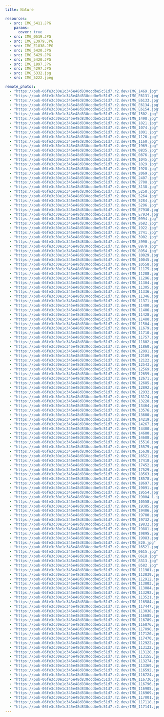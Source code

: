 ```yaml
---
title: Nature

resources:
  - src: IMG_5411.JPG
    params:
      cover: true
  - src: IMG_0519.JPG
  - src: IMG_E3979.JPG
  - src: IMG_E1838.JPG
  - src: IMG_5420.JPG
  - src: IMG_5429.JPG
  - src: IMG_5420.JPG
  - src: IMG_1897.JPG
  - src: IMG_4297.JPG
  - src: IMG_5332.jpg
  - src: IMG_5222.jpeg

remote_photos:
  - "https://pub-06fe3c30e1c345e48d830ccdbe5c51d7.r2.dev/IMG_1469.jpg"
  - "https://pub-06fe3c30e1c345e48d830ccdbe5c51d7.r2.dev/IMG_E6131.jpg"
  - "https://pub-06fe3c30e1c345e48d830ccdbe5c51d7.r2.dev/IMG_E6133.jpg"
  - "https://pub-06fe3c30e1c345e48d830ccdbe5c51d7.r2.dev/IMG_E6134.jpg"
  - "https://pub-06fe3c30e1c345e48d830ccdbe5c51d7.r2.dev/IMG_E6154.jpg"
  - "https://pub-06fe3c30e1c345e48d830ccdbe5c51d7.r2.dev/IMG_1502.jpg"
  - "https://pub-06fe3c30e1c345e48d830ccdbe5c51d7.r2.dev/IMG_1498.jpg"
  - "https://pub-06fe3c30e1c345e48d830ccdbe5c51d7.r2.dev/IMG_1821.jpg"
  - "https://pub-06fe3c30e1c345e48d830ccdbe5c51d7.r2.dev/IMG_1074.jpg"
  - "https://pub-06fe3c30e1c345e48d830ccdbe5c51d7.r2.dev/IMG_1091.jpg"
  - "https://pub-06fe3c30e1c345e48d830ccdbe5c51d7.r2.dev/IMG_1126.jpg"
  - "https://pub-06fe3c30e1c345e48d830ccdbe5c51d7.r2.dev/IMG_1160.jpg"
  - "https://pub-06fe3c30e1c345e48d830ccdbe5c51d7.r2.dev/IMG_1969.jpg"
  - "https://pub-06fe3c30e1c345e48d830ccdbe5c51d7.r2.dev/IMG_0835.jpg"
  - "https://pub-06fe3c30e1c345e48d830ccdbe5c51d7.r2.dev/IMG_0876.jpg"
  - "https://pub-06fe3c30e1c345e48d830ccdbe5c51d7.r2.dev/IMG_1045.jpg"
  - "https://pub-06fe3c30e1c345e48d830ccdbe5c51d7.r2.dev/IMG_1029.jpg"
  - "https://pub-06fe3c30e1c345e48d830ccdbe5c51d7.r2.dev/IMG_1928.jpg"
  - "https://pub-06fe3c30e1c345e48d830ccdbe5c51d7.r2.dev/IMG_2069.jpg"
  - "https://pub-06fe3c30e1c345e48d830ccdbe5c51d7.r2.dev/IMG_2407.jpg"
  - "https://pub-06fe3c30e1c345e48d830ccdbe5c51d7.r2.dev/IMG_2708.jpg"
  - "https://pub-06fe3c30e1c345e48d830ccdbe5c51d7.r2.dev/IMG_3138.jpg"
  - "https://pub-06fe3c30e1c345e48d830ccdbe5c51d7.r2.dev/IMG_5258.jpg"
  - "https://pub-06fe3c30e1c345e48d830ccdbe5c51d7.r2.dev/IMG_5264.jpg"
  - "https://pub-06fe3c30e1c345e48d830ccdbe5c51d7.r2.dev/IMG_5284.jpg"
  - "https://pub-06fe3c30e1c345e48d830ccdbe5c51d7.r2.dev/IMG_5296.jpg"
  - "https://pub-06fe3c30e1c345e48d830ccdbe5c51d7.r2.dev/IMG_E7930.jpg"
  - "https://pub-06fe3c30e1c345e48d830ccdbe5c51d7.r2.dev/IMG_E7934.jpg"
  - "https://pub-06fe3c30e1c345e48d830ccdbe5c51d7.r2.dev/IMG_0994.jpg"
  - "https://pub-06fe3c30e1c345e48d830ccdbe5c51d7.r2.dev/IMG_2682.jpg"
  - "https://pub-06fe3c30e1c345e48d830ccdbe5c51d7.r2.dev/IMG_1922.jpg"
  - "https://pub-06fe3c30e1c345e48d830ccdbe5c51d7.r2.dev/IMG_2741.jpg"
  - "https://pub-06fe3c30e1c345e48d830ccdbe5c51d7.r2.dev/IMG_3902.jpg"
  - "https://pub-06fe3c30e1c345e48d830ccdbe5c51d7.r2.dev/IMG_3990.jpg"
  - "https://pub-06fe3c30e1c345e48d830ccdbe5c51d7.r2.dev/IMG_8879.jpg"
  - "https://pub-06fe3c30e1c345e48d830ccdbe5c51d7.r2.dev/IMG_8954.jpg"
  - "https://pub-06fe3c30e1c345e48d830ccdbe5c51d7.r2.dev/IMG_10029.jpg"
  - "https://pub-06fe3c30e1c345e48d830ccdbe5c51d7.r2.dev/IMG_10045.jpg"
  - "https://pub-06fe3c30e1c345e48d830ccdbe5c51d7.r2.dev/IMG_10558.jpg"
  - "https://pub-06fe3c30e1c345e48d830ccdbe5c51d7.r2.dev/IMG_11175.jpg"
  - "https://pub-06fe3c30e1c345e48d830ccdbe5c51d7.r2.dev/IMG_11288.jpg"
  - "https://pub-06fe3c30e1c345e48d830ccdbe5c51d7.r2.dev/IMG_11296.jpg"
  - "https://pub-06fe3c30e1c345e48d830ccdbe5c51d7.r2.dev/IMG_11304.jpg"
  - "https://pub-06fe3c30e1c345e48d830ccdbe5c51d7.r2.dev/IMG_11305.jpg"
  - "https://pub-06fe3c30e1c345e48d830ccdbe5c51d7.r2.dev/IMG_11336.jpg"
  - "https://pub-06fe3c30e1c345e48d830ccdbe5c51d7.r2.dev/IMG_11346.jpg"
  - "https://pub-06fe3c30e1c345e48d830ccdbe5c51d7.r2.dev/IMG_11371.jpg"
  - "https://pub-06fe3c30e1c345e48d830ccdbe5c51d7.r2.dev/IMG_11400.jpg"
  - "https://pub-06fe3c30e1c345e48d830ccdbe5c51d7.r2.dev/IMG_11406.jpg"
  - "https://pub-06fe3c30e1c345e48d830ccdbe5c51d7.r2.dev/IMG_11428.jpg"
  - "https://pub-06fe3c30e1c345e48d830ccdbe5c51d7.r2.dev/IMG_11488.jpg"
  - "https://pub-06fe3c30e1c345e48d830ccdbe5c51d7.r2.dev/IMG_11504.jpg"
  - "https://pub-06fe3c30e1c345e48d830ccdbe5c51d7.r2.dev/IMG_11679.jpg"
  - "https://pub-06fe3c30e1c345e48d830ccdbe5c51d7.r2.dev/IMG_11710.jpg"
  - "https://pub-06fe3c30e1c345e48d830ccdbe5c51d7.r2.dev/IMG_11757.jpg"
  - "https://pub-06fe3c30e1c345e48d830ccdbe5c51d7.r2.dev/IMG_11802.jpg"
  - "https://pub-06fe3c30e1c345e48d830ccdbe5c51d7.r2.dev/IMG_11860.jpg"
  - "https://pub-06fe3c30e1c345e48d830ccdbe5c51d7.r2.dev/IMG_12091.jpg"
  - "https://pub-06fe3c30e1c345e48d830ccdbe5c51d7.r2.dev/IMG_12109.jpg"
  - "https://pub-06fe3c30e1c345e48d830ccdbe5c51d7.r2.dev/IMG_12122.jpg"
  - "https://pub-06fe3c30e1c345e48d830ccdbe5c51d7.r2.dev/IMG_12543.jpg"
  - "https://pub-06fe3c30e1c345e48d830ccdbe5c51d7.r2.dev/IMG_12569.jpg"
  - "https://pub-06fe3c30e1c345e48d830ccdbe5c51d7.r2.dev/IMG_12659.jpg"
  - "https://pub-06fe3c30e1c345e48d830ccdbe5c51d7.r2.dev/IMG_12671.jpg"
  - "https://pub-06fe3c30e1c345e48d830ccdbe5c51d7.r2.dev/IMG_12685.jpg"
  - "https://pub-06fe3c30e1c345e48d830ccdbe5c51d7.r2.dev/IMG_12892.jpg"
  - "https://pub-06fe3c30e1c345e48d830ccdbe5c51d7.r2.dev/IMG_12932.jpg"
  - "https://pub-06fe3c30e1c345e48d830ccdbe5c51d7.r2.dev/IMG_13174.jpg"
  - "https://pub-06fe3c30e1c345e48d830ccdbe5c51d7.r2.dev/IMG_13228.jpg"
  - "https://pub-06fe3c30e1c345e48d830ccdbe5c51d7.r2.dev/IMG_13464.jpg"
  - "https://pub-06fe3c30e1c345e48d830ccdbe5c51d7.r2.dev/IMG_13576.jpg"
  - "https://pub-06fe3c30e1c345e48d830ccdbe5c51d7.r2.dev/IMG_13600.jpg"
  - "https://pub-06fe3c30e1c345e48d830ccdbe5c51d7.r2.dev/IMG_14219.jpg"
  - "https://pub-06fe3c30e1c345e48d830ccdbe5c51d7.r2.dev/IMG_14267.jpg"
  - "https://pub-06fe3c30e1c345e48d830ccdbe5c51d7.r2.dev/IMG_14400.jpg"
  - "https://pub-06fe3c30e1c345e48d830ccdbe5c51d7.r2.dev/IMG_14600.jpg"
  - "https://pub-06fe3c30e1c345e48d830ccdbe5c51d7.r2.dev/IMG_14688.jpg"
  - "https://pub-06fe3c30e1c345e48d830ccdbe5c51d7.r2.dev/IMG_15516.jpg"
  - "https://pub-06fe3c30e1c345e48d830ccdbe5c51d7.r2.dev/IMG_15579.jpg"
  - "https://pub-06fe3c30e1c345e48d830ccdbe5c51d7.r2.dev/IMG_15638.jpg"
  - "https://pub-06fe3c30e1c345e48d830ccdbe5c51d7.r2.dev/IMG_16521.jpg"
  - "https://pub-06fe3c30e1c345e48d830ccdbe5c51d7.r2.dev/IMG_17418.jpg"
  - "https://pub-06fe3c30e1c345e48d830ccdbe5c51d7.r2.dev/IMG_17452.jpg"
  - "https://pub-06fe3c30e1c345e48d830ccdbe5c51d7.r2.dev/IMG_17529.jpg"
  - "https://pub-06fe3c30e1c345e48d830ccdbe5c51d7.r2.dev/IMG_18563.jpg"
  - "https://pub-06fe3c30e1c345e48d830ccdbe5c51d7.r2.dev/IMG_18578.jpg"
  - "https://pub-06fe3c30e1c345e48d830ccdbe5c51d7.r2.dev/IMG_18697.jpg"
  - "https://pub-06fe3c30e1c345e48d830ccdbe5c51d7.r2.dev/IMG_19091.jpg"
  - "https://pub-06fe3c30e1c345e48d830ccdbe5c51d7.r2.dev/IMG_19554.jpg"
  - "https://pub-06fe3c30e1c345e48d830ccdbe5c51d7.r2.dev/IMG_19004 1.jpg"
  - "https://pub-06fe3c30e1c345e48d830ccdbe5c51d7.r2.dev/IMG_10558.jpg"
  - "https://pub-06fe3c30e1c345e48d830ccdbe5c51d7.r2.dev/IMG_19385.jpg"
  - "https://pub-06fe3c30e1c345e48d830ccdbe5c51d7.r2.dev/IMG_19406.jpg"
  - "https://pub-06fe3c30e1c345e48d830ccdbe5c51d7.r2.dev/IMG_19700.jpg"
  - "https://pub-06fe3c30e1c345e48d830ccdbe5c51d7.r2.dev/IMG_19732.jpg"
  - "https://pub-06fe3c30e1c345e48d830ccdbe5c51d7.r2.dev/IMG_19832.jpg"
  - "https://pub-06fe3c30e1c345e48d830ccdbe5c51d7.r2.dev/IMG_19881.jpg"
  - "https://pub-06fe3c30e1c345e48d830ccdbe5c51d7.r2.dev/IMG_19895.jpg"
  - "https://pub-06fe3c30e1c345e48d830ccdbe5c51d7.r2.dev/IMG_19983.jpg"
  - "https://pub-06fe3c30e1c345e48d830ccdbe5c51d7.r2.dev/IMG_E20.jpg"
  - "https://pub-06fe3c30e1c345e48d830ccdbe5c51d7.r2.dev/IMG_16521.jpg"
  - "https://pub-06fe3c30e1c345e48d830ccdbe5c51d7.r2.dev/IMG_0615.jpg"
  - "https://pub-06fe3c30e1c345e48d830ccdbe5c51d7.r2.dev/IMG_0618.jpg"
  - "https://pub-06fe3c30e1c345e48d830ccdbe5c51d7.r2.dev/IMG_8313.jpg"
  - "https://pub-06fe3c30e1c345e48d830ccdbe5c51d7.r2.dev/IMG_8582.jpg"
  - "https://pub-06fe3c30e1c345e48d830ccdbe5c51d7.r2.dev/IMG_111901.jpg"
  - "https://pub-06fe3c30e1c345e48d830ccdbe5c51d7.r2.dev/IMG_112839.jpg"
  - "https://pub-06fe3c30e1c345e48d830ccdbe5c51d7.r2.dev/IMG_112912.jpg"
  - "https://pub-06fe3c30e1c345e48d830ccdbe5c51d7.r2.dev/IMG_113003.jpg"
  - "https://pub-06fe3c30e1c345e48d830ccdbe5c51d7.r2.dev/IMG_113084.jpg"
  - "https://pub-06fe3c30e1c345e48d830ccdbe5c51d7.r2.dev/IMG_113292.jpg"
  - "https://pub-06fe3c30e1c345e48d830ccdbe5c51d7.r2.dev/IMG_113521.jpg"
  - "https://pub-06fe3c30e1c345e48d830ccdbe5c51d7.r2.dev/IMG_116584.jpg"
  - "https://pub-06fe3c30e1c345e48d830ccdbe5c51d7.r2.dev/IMG_117447.jpg"
  - "https://pub-06fe3c30e1c345e48d830ccdbe5c51d7.r2.dev/IMG_113038.jpg"
  - "https://pub-06fe3c30e1c345e48d830ccdbe5c51d7.r2.dev/IMG_116685.jpg"
  - "https://pub-06fe3c30e1c345e48d830ccdbe5c51d7.r2.dev/IMG_116789.jpg"
  - "https://pub-06fe3c30e1c345e48d830ccdbe5c51d7.r2.dev/IMG_116876.jpg"
  - "https://pub-06fe3c30e1c345e48d830ccdbe5c51d7.r2.dev/IMG_117098.jpg"
  - "https://pub-06fe3c30e1c345e48d830ccdbe5c51d7.r2.dev/IMG_117120.jpg"
  - "https://pub-06fe3c30e1c345e48d830ccdbe5c51d7.r2.dev/IMG_117470.jpg"
  - "https://pub-06fe3c30e1c345e48d830ccdbe5c51d7.r2.dev/IMG_112922.jpg"
  - "https://pub-06fe3c30e1c345e48d830ccdbe5c51d7.r2.dev/IMG_113122.jpg"
  - "https://pub-06fe3c30e1c345e48d830ccdbe5c51d7.r2.dev/IMG_113128.jpg"
  - "https://pub-06fe3c30e1c345e48d830ccdbe5c51d7.r2.dev/IMG_113155.jpg"
  - "https://pub-06fe3c30e1c345e48d830ccdbe5c51d7.r2.dev/IMG_113274.jpg"
  - "https://pub-06fe3c30e1c345e48d830ccdbe5c51d7.r2.dev/IMG_113369.jpg"
  - "https://pub-06fe3c30e1c345e48d830ccdbe5c51d7.r2.dev/IMG_116592.jpg"
  - "https://pub-06fe3c30e1c345e48d830ccdbe5c51d7.r2.dev/IMG_116724.jpg"
  - "https://pub-06fe3c30e1c345e48d830ccdbe5c51d7.r2.dev/IMG_116736.jpg"
  - "https://pub-06fe3c30e1c345e48d830ccdbe5c51d7.r2.dev/IMG_116796.jpg"
  - "https://pub-06fe3c30e1c345e48d830ccdbe5c51d7.r2.dev/IMG_116905.jpg"
  - "https://pub-06fe3c30e1c345e48d830ccdbe5c51d7.r2.dev/IMG_116969.jpg"
  - "https://pub-06fe3c30e1c345e48d830ccdbe5c51d7.r2.dev/IMG_117001.jpg"
  - "https://pub-06fe3c30e1c345e48d830ccdbe5c51d7.r2.dev/IMG_117118.jpg"
  - "https://pub-06fe3c30e1c345e48d830ccdbe5c51d7.r2.dev/IMG_117141.jpg"
---
```

